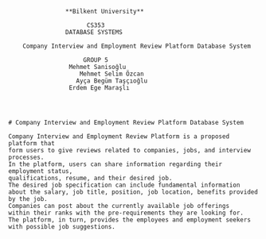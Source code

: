 					**Bilkent University**

					      CS353
					DATABASE SYSTEMS

		Company Interview and Employment Review Platform Database System

					     GROUP 5
					 Mehmet Sanisoğlu
				        Mehmet Selim Özcan
				       Ayça Begüm Taşçıoğlu
					 Erdem Ege Maraşlı

	
	
	
	# Company Interview and Employment Review Platform Database System
	
  	Company Interview and Employment Review Platform is a proposed platform that 
	form users to give reviews related to companies, jobs, and interview processes. 
	In the platform, users can share information regarding their employment status, 
	qualifications, resume, and their desired job. 
	The desired job specification can include fundamental information 
	about the salary, job title, position, job location, benefits provided by the job. 
	Companies can post about the currently available job offerings 
	within their ranks with the pre-requirements they are looking for. 
	The platform, in turn, provides the employees and employment seekers 
	with possible job suggestions.


